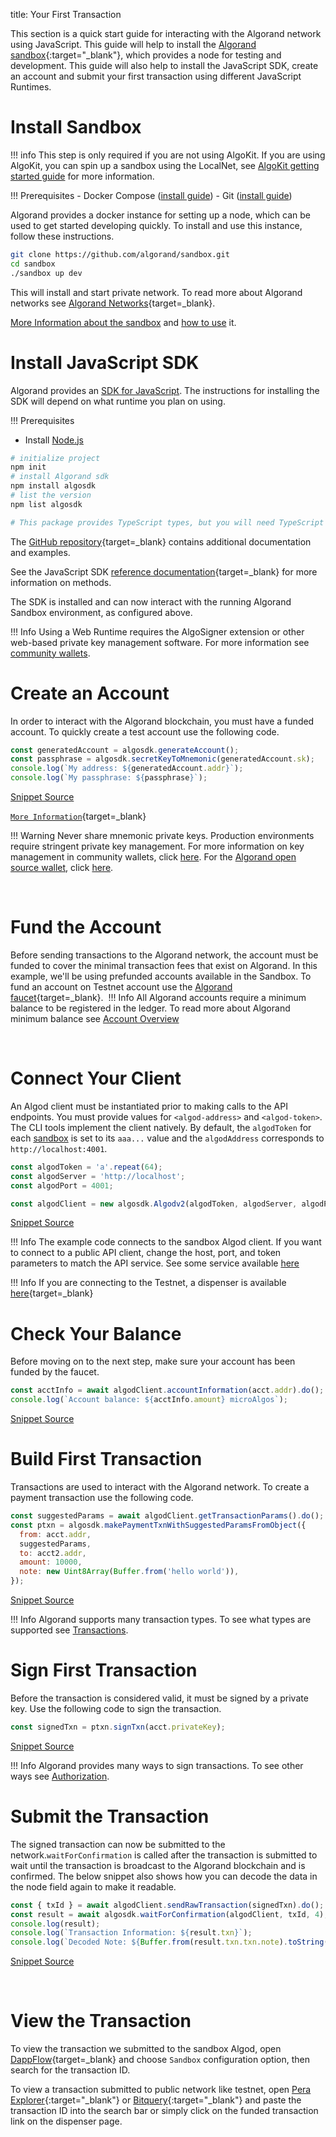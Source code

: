 title: Your First Transaction

This section is a quick start guide for interacting with the Algorand network using JavaScript. This guide will help to install the [Algorand sandbox](https://github.com/algorand/sandbox){:target="_blank"}, which provides a node for testing and development. This guide will also help to install the JavaScript SDK, create an account and submit your first transaction using different JavaScript Runtimes.
​
# Install Sandbox

!!! info
    This step is only required if you are not using AlgoKit. If you are using AlgoKit, you can spin up a sandbox using the LocalNet, see [AlgoKit getting started guide](/docs/get-started/algokit/#start-a-localnet) for more information. 

!!! Prerequisites
    - Docker Compose ([install guide](https://docs.docker.com/compose/install/))
    - Git ([install guide](https://git-scm.com/book/en/v2/Getting-Started-Installing-Git)) 
 
Algorand provides a docker instance for setting up a node, which can be used to get started developing quickly. To install and use this instance, follow these instructions.
​
```bash
git clone https://github.com/algorand/sandbox.git
cd sandbox
./sandbox up dev
```

This will install and start private network. To read more about Algorand networks see [Algorand Networks](../../get-details/algorand-networks/index.md){target=_blank}. 

[More Information about the sandbox](https://developer.algorand.org/articles/introducing-sandbox-20/) and [how to use](https://developer.algorand.org/tutorials/exploring-the-algorand-sandbox/) it.
​
​

# Install JavaScript SDK
Algorand provides an [SDK for JavaScript](https://github.com/algorand/js-algorand-sdk). The instructions for installing the SDK will depend on what runtime you plan on using. 

!!! Prerequisites
   - Install [Node.js](https://nodejs.org/download)
​
```bash 
# initialize project
npm init
# install Algorand sdk
npm install algosdk
# list the version
npm list algosdk

# This package provides TypeScript types, but you will need TypeScript version 4.2 or higher to use them properly.
```

The [GitHub repository](https://github.com/algorand/js-algorand-sdk){target=_blank} contains additional documentation and examples.

See the JavaScript SDK [reference documentation](https://algorand.github.io/js-algorand-sdk/){target=_blank} for more information on methods.  

The SDK is installed and can now interact with the running Algorand Sandbox environment, as configured above.

!!! Info
    Using a Web Runtime requires the AlgoSigner extension or other web-based private key management software. For more information see [community wallets](https://developer.algorand.org/docs/community/#wallets). 
​
# Create an Account
In order to interact with the Algorand blockchain, you must have a funded account. To quickly create a test account use the following code.

<!-- ===JSSDK_ACCOUNT_GENERATE=== -->
```javascript
const generatedAccount = algosdk.generateAccount();
const passphrase = algosdk.secretKeyToMnemonic(generatedAccount.sk);
console.log(`My address: ${generatedAccount.addr}`);
console.log(`My passphrase: ${passphrase}`);
```
[Snippet Source](https://github.com/algorand/js-algorand-sdk/blob/examples/examples/accounts.ts#L80-L84)
<!-- ===JSSDK_ACCOUNT_GENERATE=== -->

[`More Information`](../../get-details/accounts/create.md#standalone){target=_blank}  
 
!!! Warning 
    Never share mnemonic private keys. Production environments require stringent private key management. For more information on key management in community wallets, click [here](https://developer.algorand.org/docs/community/#wallets). For the [Algorand open source wallet](https://developer.algorand.org/articles/algorand-wallet-now-open-source/), click [here](https://github.com/algorand/algorand-wallet).

​
# Fund the Account
Before sending transactions to the Algorand network, the account must be funded to cover the minimal transaction fees that exist on Algorand. In this example, we'll be using prefunded accounts available in the Sandbox. To fund an account on Testnet account use the [Algorand faucet](https://dispenser.testnet.aws.algodev.network/){target=_blank}. 
​
!!! Info
    All Algorand accounts require a minimum balance to be registered in the ledger. To read more about Algorand minimum balance see [Account Overview](https://developer.algorand.org/docs/features/accounts/#minimum-balance)
 
​
# Connect Your Client
An Algod client must be instantiated prior to making calls to the API endpoints. You must provide values for `<algod-address>` and `<algod-token>`. The CLI tools implement the client natively. By default, the `algodToken` for each [sandbox](https://github.com/algorand/sandbox) is set to its `aaa...` value and the `algodAddress` corresponds to `http://localhost:4001`.


<!-- ===JSSDK_ALGOD_CREATE_CLIENT=== -->
```javascript
const algodToken = 'a'.repeat(64);
const algodServer = 'http://localhost';
const algodPort = 4001;

const algodClient = new algosdk.Algodv2(algodToken, algodServer, algodPort);
```
[Snippet Source](https://github.com/algorand/js-algorand-sdk/blob/examples/examples/overview.ts#L7-L12)
<!-- ===JSSDK_ALGOD_CREATE_CLIENT=== -->
 
!!! Info
    The example code connects to the sandbox Algod client. If you want to connect to a public API client, change the host, port, and token parameters to match the API service. See some service available [here](https://developer.algorand.org/ecosystem-projects/?tags=api-services)

!!! Info
    If you are connecting to the Testnet, a dispenser is available [here](https://dispenser.testnet.aws.algodev.network/){target=_blank}
 
# Check Your Balance
Before moving on to the next step, make sure your account has been funded by the faucet.
 
<!-- ===JSSDK_ALGOD_FETCH_ACCOUNT_INFO=== -->
```javascript
const acctInfo = await algodClient.accountInformation(acct.addr).do();
console.log(`Account balance: ${acctInfo.amount} microAlgos`);
```
[Snippet Source](https://github.com/algorand/js-algorand-sdk/blob/examples/examples/overview.ts#L46-L48)
<!-- ===JSSDK_ALGOD_FETCH_ACCOUNT_INFO=== -->

 
# Build First Transaction
Transactions are used to interact with the Algorand network. To create a payment transaction use the following code.

<!-- ===JSSDK_TRANSACTION_PAYMENT_CREATE=== -->
```javascript
const suggestedParams = await algodClient.getTransactionParams().do();
const ptxn = algosdk.makePaymentTxnWithSuggestedParamsFromObject({
  from: acct.addr,
  suggestedParams,
  to: acct2.addr,
  amount: 10000,
  note: new Uint8Array(Buffer.from('hello world')),
});
```
[Snippet Source](https://github.com/algorand/js-algorand-sdk/blob/examples/examples/overview.ts#L23-L31)
<!-- ===JSSDK_TRANSACTION_PAYMENT_CREATE=== -->

!!! Info
    Algorand supports many transaction types. To see what types are supported see [Transactions](https://developer.algorand.org/docs/get-details/transactions/).
​
# Sign First Transaction
Before the transaction is considered valid, it must be signed by a private key. Use the following code to sign the transaction.
​
<!-- ===JSSDK_TRANSACTION_PAYMENT_SIGN=== -->
```javascript
const signedTxn = ptxn.signTxn(acct.privateKey);
```
[Snippet Source](https://github.com/algorand/js-algorand-sdk/blob/examples/examples/overview.ts#L34-L35)
<!-- ===JSSDK_TRANSACTION_PAYMENT_SIGN=== -->

!!! Info
    Algorand provides many ways to sign transactions. To see other ways see [Authorization](https://developer.algorand.org/docs/features/transactions/signatures/#single-signatures).
 

 
# Submit the Transaction
The signed transaction can now be submitted to the network.`waitForConfirmation` is called after the transaction is submitted to wait until the transaction is broadcast to the Algorand blockchain and is confirmed. The below snippet also shows how you can decode the data in the node field again to make it readable.
 
 
 <!-- ===JSSDK_TRANSACTION_PAYMENT_SUBMIT=== -->
```javascript
const { txId } = await algodClient.sendRawTransaction(signedTxn).do();
const result = await algosdk.waitForConfirmation(algodClient, txId, 4);
console.log(result);
console.log(`Transaction Information: ${result.txn}`);
console.log(`Decoded Note: ${Buffer.from(result.txn.txn.note).toString()}`);
```
[Snippet Source](https://github.com/algorand/js-algorand-sdk/blob/examples/examples/overview.ts#L38-L43)
 <!-- ===JSSDK_TRANSACTION_PAYMENT_SUBMIT=== -->
 
​
# View the Transaction

To view the transaction we submitted to the sandbox Algod, open [DappFlow](https://app.dappflow.org/explorer/home){target=_blank} and choose `Sandbox` configuration option, then search for the transaction ID. 

To view a transaction submitted to public network like testnet, open [Pera Explorer](https://testnet.explorer.perawallet.app/){:target="_blank"} or [Bitquery](https://explorer.bitquery.io/algorand_testnet){:target="_blank"} and paste the transaction ID into the search bar or simply click on the funded transaction link on the dispenser page.
